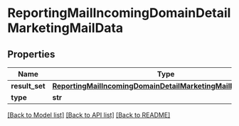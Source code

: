 # ReportingMailIncomingDomainDetailMarketingMailData

## Properties
Name | Type | Description | Notes
------------ | ------------- | ------------- | -------------
**result_set** | [**ReportingMailIncomingDomainDetailMarketingMailDataResultSet**](ReportingMailIncomingDomainDetailMarketingMailDataResultSet.md) |  | [optional] 
**type** | **str** |  | [optional] 

[[Back to Model list]](../README.md#documentation-for-models) [[Back to API list]](../README.md#documentation-for-api-endpoints) [[Back to README]](../README.md)

